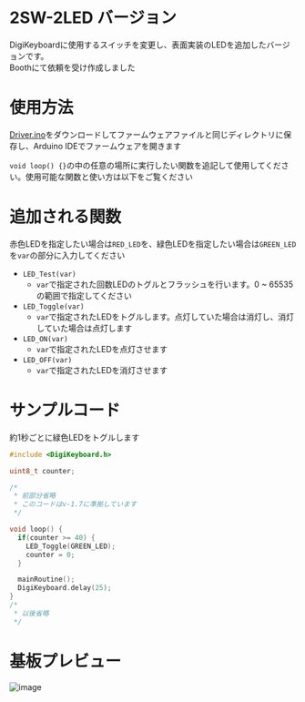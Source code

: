# 2SW-2LED バージョン

DigiKeyboardに使用するスイッチを変更し、表面実装のLEDを追加したバージョンです。  
Boothにて依頼を受け作成しました

# 使用方法

[Driver.ino](./Driver.ino)をダウンロードしてファームウェアファイルと同じディレクトリに保存し、Arduino IDEでファームウェアを開きます  

`void loop() {}`の中の任意の場所に実行したい関数を追記して使用してください。使用可能な関数と使い方は以下をご覧ください

# 追加される関数

赤色LEDを指定したい場合は`RED_LED`を、緑色LEDを指定したい場合は`GREEN_LED`を`var`の部分に入力してください

- `LED_Test(var)`
  - `var`で指定された回数LEDのトグルとフラッシュを行います。0 ~ 65535の範囲で指定してください
- `LED_Toggle(var)`
  - `var`で指定されたLEDをトグルします。点灯していた場合は消灯し、消灯していた場合は点灯します
- `LED_ON(var)`
  - `var`で指定されたLEDを点灯させます
- `LED_OFF(var)`
  - `var`で指定されたLEDを消灯させます

# サンプルコード

約1秒ごとに緑色LEDをトグルします

```cpp
#include <DigiKeyboard.h>

uint8_t counter;

/*
 * 前部分省略
 * このコードはv-1.7に準拠しています
 */

void loop() {
  if(counter >= 40) {
    LED_Toggle(GREEN_LED);
    counter = 0;
  }

  mainRoutine();
  DigiKeyboard.delay(25);
}
/*
 * 以後省略
 */
```

# 基板プレビュー

![image](https://user-images.githubusercontent.com/91242561/180484413-6d5b2b4a-6502-4aed-8835-03e84b62e1b4.png)

